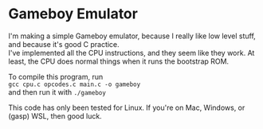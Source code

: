 # Gameboy Emulator
I'm making a simple Gameboy emulator, because I really like low level stuff, and because it's good C practice.  
I've implemented all the CPU instructions, and they seem like they work. At least, the CPU does normal things when it runs the bootstrap ROM.  

To compile this program, run  
`gcc cpu.c opcodes.c main.c -o gameboy`  
and then run it with `./gameboy`

This code has only been tested for Linux. If you're on Mac, Windows, or (gasp) WSL, then good luck.